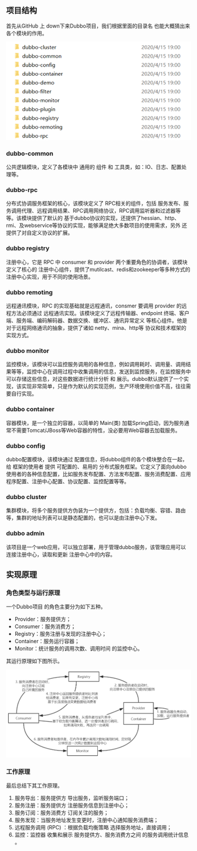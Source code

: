 ## 项目结构
首先从GitHub 上 down下来Dubbo项目，我们根据里面的目录名 也能大概猜出来各个模块的作用。

![avatar](../../../images/Dubbo/dubbo项目结构.png)

### dubbo-­common
公共逻辑模块，定义了各模块中 通用的 组件 和 工具类，如：IO、日志、配置处理等。

### dubbo-rpc
分布式协调服务框架的核心，该模块定义了 RPC相关的组件，包括 服务发布、服务调用代理、远程调用结果、RPC调用网络协议，RPC调用监听器和过滤器等等。该模块提供了默认的 基于dubbo协议的实现，还提供了hessian、http、rmi、及webservice等协议的实现，能够满足绝大多数项目的使用需求，另外 还提供了对自定义协议的扩展。
### dubbo­ registry
注册中心，它是 RPC 中 consumer 和 provider 两个重要角色的协调者，该模块定义了核心的 注册中心组件，提供了mutilcast、redis和zookeeper等多种方式的注册中心实现，用于不同的使用场景。
### dubbo­ remoting
远程通讯模块，RPC 的实现基础就是远程通讯，consmer 要调用 provider 的远程方法必须通过 远程通讯实现。该模块定义了远程传输器、endpoint 终端、客户端、服务端、编码解码器、数据交换、缓冲区、通讯异常定义 等核心组件。他是对于远程网络通讯的抽象，提供了诸如 netty、mina、http等 协议和技术框架的实现方式。
### dubbo ­monitor
监控模块，该模块可以监控服务调用的各种信息，例如调用耗时、调用量、调用结果等等，监控中心在调用过程中收集调用的信息，发送到监控服务，在监控服务中可以存储这些信息，对这些数据进行统计分析 和 展示。dubbo默认提供了一个实现，该实现非常简单，只是作为默认的实现范例，生产环境使用价值不高，往往需要自行实现。
### dubbo ­container
容器模块，是一个独立的容器，以简单的 Main(类) 加载Spring启动，因为服务通常不需要Tomcat/JBoss等Web容器的特性，没必要用Web容器去加载服务。
### dubbo ­config
dubbo配置模块，该模块通过 配置信息，将dubbo组件的各个模块整合在一起，给 框架的使用者 提供 可配置的、易用的 分布式服务框架。它定义了面向dubbo使用者的各种信息配置，比如服务发布配置、方法发布配置、服务消费配置、应用程序配置、注册中心配置、协议配置、监控配置等等。
### dubbo ­cluster 
集群模块，将多个服务提供方伪装为一个提供方，包括：负载均衡、容错、路由等，集群的地址列表可以是静态配置的，也可以是由注册中心下发。
### dubbo ­admin
该项目是一个web应用，可以独立部署，用于管理dubbo服务，该管理应用可以连接注册中心，读取和更新 注册中心中的内容。

## 实现原理
### 角色类型与运行原理
一个Dubbo项目 的角色主要分为如下五种。
- Provider：服务提供方；
- Consumer：服务消费方；
- Registry：服务注册与发现的注册中心；
- Container：服务运行容器；
- Monitor：统计服务的调用次数、调用时间 的监控中心。

其运行原理如下图所示。

![avatar](../../../images/Dubbo/Dubbo工作原理图.png)

### 工作原理
最后总结下其工作原理。
1. 服务导出：服务提供方 导出服务，监听服务端口；
2. 服务注册：服务提供方 注册服务信息到注册中心；
3. 服务订阅：服务消费方 订阅关注的服务；
4. 服务发现：当服务地址发生变更时，注册中心通知服务消费端；
5. 远程服务调用 (RPC) ：根据负载均衡策略 选择服务地址，直接调用；
6. 监控：监控器 收集和展示 服务提供方、服务消费方之间 的服务调用统计信息 。